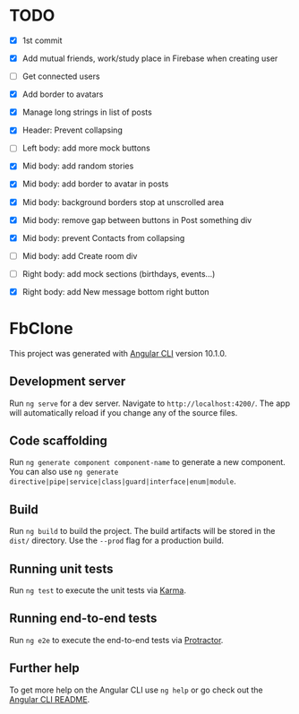 # TODO
- [x] 1st commit
- [x] Add mutual friends, work/study place in Firebase when creating user
- [ ] Get connected users
- [x] Add border to avatars
- [x] Manage long strings in list of posts
- [x] Header: Prevent collapsing
- [ ] Left body: add more mock buttons
- [x] Mid body: add random stories
- [x] Mid body: add border to avatar in posts
- [x] Mid body: background borders stop at unscrolled area
- [x] Mid body: remove gap between buttons in Post something div
- [x] Mid body: prevent Contacts from collapsing
- [ ] Mid body: add Create room div
- [ ] Right body: add mock sections (birthdays, events...)
- [x] Right body: add New message bottom right button


# FbClone

This project was generated with [Angular CLI](https://github.com/angular/angular-cli) version 10.1.0.

## Development server

Run `ng serve` for a dev server. Navigate to `http://localhost:4200/`. The app will automatically reload if you change any of the source files.

## Code scaffolding

Run `ng generate component component-name` to generate a new component. You can also use `ng generate directive|pipe|service|class|guard|interface|enum|module`.

## Build

Run `ng build` to build the project. The build artifacts will be stored in the `dist/` directory. Use the `--prod` flag for a production build.

## Running unit tests

Run `ng test` to execute the unit tests via [Karma](https://karma-runner.github.io).

## Running end-to-end tests

Run `ng e2e` to execute the end-to-end tests via [Protractor](http://www.protractortest.org/).

## Further help

To get more help on the Angular CLI use `ng help` or go check out the [Angular CLI README](https://github.com/angular/angular-cli/blob/master/README.md).

